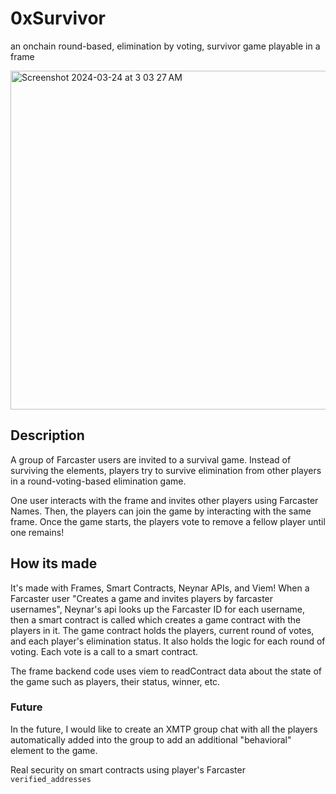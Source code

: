 # 0xSurvivor
an onchain round-based, elimination by voting, survivor game playable in a frame

<img width="542" alt="Screenshot 2024-03-24 at 3 03 27 AM" src="https://github.com/jgresham/0xSurvivor/assets/3721291/da7bce8a-ecc6-437c-884b-82f899765285">

## Description
A group of Farcaster users are invited to a survival game. Instead of surviving the elements, players try to survive elimination from other players in a round-voting-based elimination game.

One user interacts with the frame and invites other players using Farcaster Names. Then, the players can join the game by interacting with the same frame. Once the game starts, the players vote to remove a fellow player until one remains! 

## How its made
It's made with Frames, Smart Contracts, Neynar APIs, and Viem! When a Farcaster user "Creates a game and invites players by farcaster usernames", Neynar's api looks up the Farcaster ID for each username, then a smart contract is called which creates a game contract with the players in it. The game contract holds the players, current round of votes, and each player's elimination status. It also holds the logic for each round of voting. Each vote is a call to a smart contract.

The frame backend code uses viem to readContract data about the state of the game such as players, their status, winner, etc. 

### Future
In the future, I would like to create an XMTP group chat with all the players automatically added into the group to add an additional "behavioral" element to the game.

Real security on smart contracts using player's Farcaster `verified_addresses`
